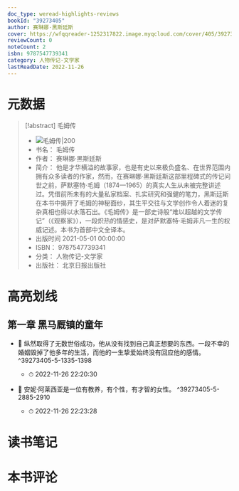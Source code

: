 ```yaml
---
doc_type: weread-highlights-reviews
bookId: "39273405"
author: 赛琳娜·黑斯廷斯
cover: https://wfqqreader-1252317822.image.myqcloud.com/cover/405/39273405/t7_39273405.jpg
reviewCount: 0
noteCount: 2
isbn: 9787547739341
category: 人物传记-文学家
lastReadDate: 2022-11-26
---
```

# 元数据
> [!abstract] 毛姆传
> - ![ 毛姆传|200](https://wfqqreader-1252317822.image.myqcloud.com/cover/405/39273405/t7_39273405.jpg)
> - 书名： 毛姆传
> - 作者： 赛琳娜·黑斯廷斯
> - 简介： 他是才华横溢的故事家，也是有史以来极负盛名、在世界范围内拥有众多读者的作家，然而，在赛琳娜·黑斯廷斯这部里程碑式的传记问世之前，萨默塞特·毛姆（1874—1965）的真实人生从未被完整讲述过。凭借前所未有的大量私家档案、扎实研究和强健的笔力，黑斯廷斯在本书中揭开了毛姆的神秘面纱，其生平交往与文学创作令人着迷的复杂真相也得以水落石出。《毛姆传》是一部史诗般“难以超越的文学传记”（《观察家》），一段炽热的情感史，是对萨默塞特·毛姆非凡一生的权威记述。本书为首部中文全译本。
> - 出版时间 2021-05-01 00:00:00
> - ISBN： 9787547739341
> - 分类： 人物传记-文学家
> - 出版社： 北京日报出版社

# 高亮划线

## 第一章 黑马厩镇的童年


- 📌 纵然取得了无数世俗成功，他从没有找到自己真正想要的东西。一段不幸的婚姻毁掉了他多年的生活，而他的一生挚爱始终没有回应他的感情。 ^39273405-5-1335-1398
    - ⏱ 2022-11-26 22:20:30 

- 📌 安妮·阿莱西亚是一位有教养，有个性，有才智的女性。 ^39273405-5-2885-2910
    - ⏱ 2022-11-26 22:23:28 
# 读书笔记

# 本书评论
